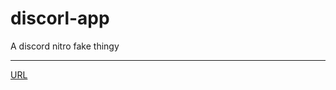 # discorl-app
A discord nitro fake thingy

---
[URL](https://its-pablo.github.io/discorl-app/redeem/nitro)

